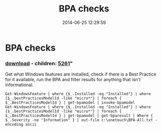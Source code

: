 ﻿---
pid:            5260
parent:         0
children:       5261
poster:         PWilkinson
title:          BPA checks
date:           2014-06-25 12:29:59
format:         posh
---

# BPA checks

### [download](5260.ps1) - children: [5261](5261.md)"

Get what Windows features are installed, check if there is a Best Practice for it available, run the BPA and filter results for anything that isn't informational.

```posh
Get-WindowsFeature | where {$_.Installed -eq "Installed"} | where {$_.bestPracticesModelId -like "micro*"} | foreach { $_.BestPracticesModelId } | get-bpamodel | invoke-bpamodel
Get-WindowsFeature | where {$_.Installed -eq "Installed"} | where {$_.bestPracticesModelId -like "micro*"} | foreach { $_.BestPracticesModelId } | get-bpamodel | get-bparesult | Where { $_.Severity -ne "Information" } | out-file c:\onetouch\BPA-All.txt -encoding ascii
```
